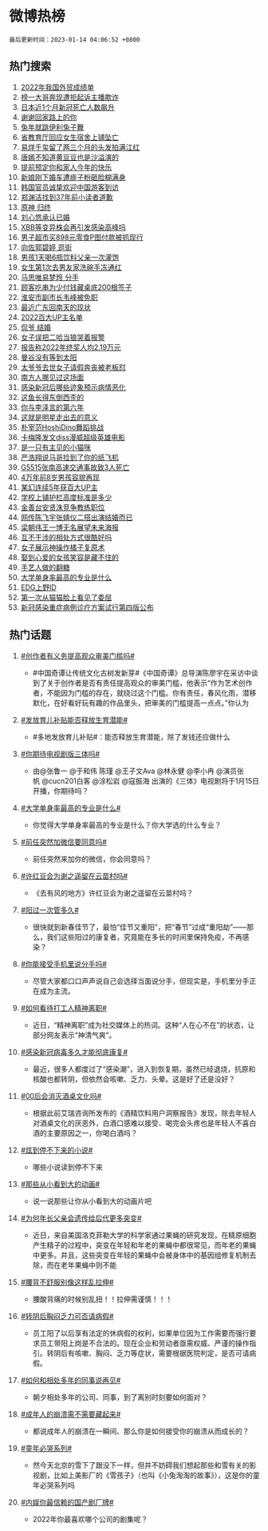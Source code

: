# 微博热榜

`最后更新时间：2023-01-14 04:06:52 +0800`

## 热门搜索

1. [2022年我国外贸成绩单](https://m.weibo.cn/search?containerid=100103type%3D1%26t%3D10%26q%3D%232022%E5%B9%B4%E6%88%91%E5%9B%BD%E5%A4%96%E8%B4%B8%E6%88%90%E7%BB%A9%E5%8D%95%23&stream_entry_id=51&isnewpage=1&extparam=seat%3D1%26cate%3D10103%26dgr%3D0%26filter_type%3Drealtimehot%26c_type%3D51%26pos%3D0%26display_time%3D1673640410%26pre_seqid%3D16736404107030250578327&luicode=10000011&lfid=106003type%253D25%2526t%253D3%2526disable_hot%253D1%2526filter_type%253Drealtimehot)
1. [榜一大哥奔现遭拒起诉主播欺诈](https://m.weibo.cn/search?containerid=100103type%3D1%26t%3D10%26q%3D%23%E6%A6%9C%E4%B8%80%E5%A4%A7%E5%93%A5%E5%A5%94%E7%8E%B0%E9%81%AD%E6%8B%92%E8%B5%B7%E8%AF%89%E4%B8%BB%E6%92%AD%E6%AC%BA%E8%AF%88%23&stream_entry_id=31&isnewpage=1&extparam=seat%3D1%26band_rank%3D1%26filter_type%3Drealtimehot%26flag%3D0%26q%3D%2523%25E6%25A6%259C%25E4%25B8%2580%25E5%25A4%25A7%25E5%2593%25A5%25E5%25A5%2594%25E7%258E%25B0%25E9%2581%25AD%25E6%258B%2592%25E8%25B5%25B7%25E8%25AF%2589%25E4%25B8%25BB%25E6%2592%25AD%25E6%25AC%25BA%25E8%25AF%2588%2523%26c_type%3D31%26dgr%3D0%26realpos%3D1%26stream_entry_id%3D31%26cate%3D5001%26lcate%3D5001%26pos%3D0%26display_time%3D1673640410%26pre_seqid%3D16736404107030250578327&luicode=10000011&lfid=106003type%253D25%2526t%253D3%2526disable_hot%253D1%2526filter_type%253Drealtimehot)
1. [日本近1个月新冠死亡人数飙升](https://m.weibo.cn/search?containerid=100103type%3D1%26t%3D10%26q%3D%23%E6%97%A5%E6%9C%AC%E8%BF%911%E4%B8%AA%E6%9C%88%E6%96%B0%E5%86%A0%E6%AD%BB%E4%BA%A1%E4%BA%BA%E6%95%B0%E9%A3%99%E5%8D%87%23&stream_entry_id=31&isnewpage=1&extparam=seat%3D1%26band_rank%3D2%26filter_type%3Drealtimehot%26flag%3D0%26q%3D%2523%25E6%2597%25A5%25E6%259C%25AC%25E8%25BF%25911%25E4%25B8%25AA%25E6%259C%2588%25E6%2596%25B0%25E5%2586%25A0%25E6%25AD%25BB%25E4%25BA%25A1%25E4%25BA%25BA%25E6%2595%25B0%25E9%25A3%2599%25E5%258D%2587%2523%26c_type%3D31%26dgr%3D0%26realpos%3D2%26stream_entry_id%3D31%26cate%3D5001%26lcate%3D5001%26pos%3D1%26display_time%3D1673640410%26pre_seqid%3D16736404107030250578327&luicode=10000011&lfid=106003type%253D25%2526t%253D3%2526disable_hot%253D1%2526filter_type%253Drealtimehot)
1. [谢谢回家路上的你](https://m.weibo.cn/search?containerid=100103type%3D1%26t%3D10%26q%3D%23%E8%B0%A2%E8%B0%A2%E5%9B%9E%E5%AE%B6%E8%B7%AF%E4%B8%8A%E7%9A%84%E4%BD%A0%23&stream_entry_id=31&isnewpage=1&extparam=seat%3D1%26band_rank%3D3%26filter_type%3Drealtimehot%26flag%3D0%26q%3D%2523%25E8%25B0%25A2%25E8%25B0%25A2%25E5%259B%259E%25E5%25AE%25B6%25E8%25B7%25AF%25E4%25B8%258A%25E7%259A%2584%25E4%25BD%25A0%2523%26c_type%3D31%26dgr%3D0%26realpos%3D3%26stream_entry_id%3D31%26cate%3D5001%26lcate%3D5001%26pos%3D2%26display_time%3D1673640410%26pre_seqid%3D16736404107030250578327&luicode=10000011&lfid=106003type%253D25%2526t%253D3%2526disable_hot%253D1%2526filter_type%253Drealtimehot)
1. [兔年就跳伊利兔子舞](https://m.weibo.cn/search?containerid=100103type%3D1%26t%3D10%26q%3D%23%E5%85%94%E5%B9%B4%E5%B0%B1%E8%B7%B3%E4%BC%8A%E5%88%A9%E5%85%94%E5%AD%90%E8%88%9E%23&stream_entry_id=31&isnewpage=1&extparam=seat%3D1%26band_rank%3D4%26filter_type%3Drealtimehot%26adid%3D178101%26q%3D%2523%25E5%2585%2594%25E5%25B9%25B4%25E5%25B0%25B1%25E8%25B7%25B3%25E4%25BC%258A%25E5%2588%25A9%25E5%2585%2594%25E5%25AD%2590%25E8%2588%259E%2523%26c_type%3D31%26dgr%3D0%26topic_ad%3D1%26stream_entry_id%3D31%26cate%3D5001%26lcate%3D5001%26pos%3D3%26display_time%3D1673640410%26pre_seqid%3D16736404107030250578327&luicode=10000011&lfid=106003type%253D25%2526t%253D3%2526disable_hot%253D1%2526filter_type%253Drealtimehot)
1. [省教育厅回应女生宿舍上铺坠亡](https://m.weibo.cn/search?containerid=100103type%3D1%26t%3D10%26q%3D%23%E7%9C%81%E6%95%99%E8%82%B2%E5%8E%85%E5%9B%9E%E5%BA%94%E5%A5%B3%E7%94%9F%E5%AE%BF%E8%88%8D%E4%B8%8A%E9%93%BA%E5%9D%A0%E4%BA%A1%23&stream_entry_id=31&isnewpage=1&extparam=seat%3D1%26band_rank%3D4%26filter_type%3Drealtimehot%26flag%3D2%26q%3D%2523%25E7%259C%2581%25E6%2595%2599%25E8%2582%25B2%25E5%258E%2585%25E5%259B%259E%25E5%25BA%2594%25E5%25A5%25B3%25E7%2594%259F%25E5%25AE%25BF%25E8%2588%258D%25E4%25B8%258A%25E9%2593%25BA%25E5%259D%25A0%25E4%25BA%25A1%2523%26c_type%3D31%26dgr%3D0%26realpos%3D4%26stream_entry_id%3D31%26cate%3D5001%26lcate%3D5001%26pos%3D4%26display_time%3D1673640410%26pre_seqid%3D16736404107030250578327&luicode=10000011&lfid=106003type%253D25%2526t%253D3%2526disable_hot%253D1%2526filter_type%253Drealtimehot)
1. [易烊千玺留了两三个月的头发拍满江红](https://m.weibo.cn/search?containerid=100103type%3D1%26t%3D10%26q%3D%23%E6%98%93%E7%83%8A%E5%8D%83%E7%8E%BA%E7%95%99%E4%BA%86%E4%B8%A4%E4%B8%89%E4%B8%AA%E6%9C%88%E7%9A%84%E5%A4%B4%E5%8F%91%E6%8B%8D%E6%BB%A1%E6%B1%9F%E7%BA%A2%23&stream_entry_id=31&isnewpage=1&extparam=seat%3D1%26band_rank%3D5%26filter_type%3Drealtimehot%26flag%3D0%26q%3D%2523%25E6%2598%2593%25E7%2583%258A%25E5%258D%2583%25E7%258E%25BA%25E7%2595%2599%25E4%25BA%2586%25E4%25B8%25A4%25E4%25B8%2589%25E4%25B8%25AA%25E6%259C%2588%25E7%259A%2584%25E5%25A4%25B4%25E5%258F%2591%25E6%258B%258D%25E6%25BB%25A1%25E6%25B1%259F%25E7%25BA%25A2%2523%26c_type%3D31%26dgr%3D0%26realpos%3D5%26stream_entry_id%3D31%26cate%3D5001%26lcate%3D5001%26pos%3D5%26display_time%3D1673640410%26pre_seqid%3D16736404107030250578327&luicode=10000011&lfid=106003type%253D25%2526t%253D3%2526disable_hot%253D1%2526filter_type%253Drealtimehot)
1. [唐嫣不知道黄豆豆也是沙溢演的](https://m.weibo.cn/search?containerid=100103type%3D1%26t%3D10%26q%3D%23%E5%94%90%E5%AB%A3%E4%B8%8D%E7%9F%A5%E9%81%93%E9%BB%84%E8%B1%86%E8%B1%86%E4%B9%9F%E6%98%AF%E6%B2%99%E6%BA%A2%E6%BC%94%E7%9A%84%23&stream_entry_id=31&isnewpage=1&extparam=seat%3D1%26band_rank%3D6%26filter_type%3Drealtimehot%26flag%3D0%26q%3D%2523%25E5%2594%2590%25E5%25AB%25A3%25E4%25B8%258D%25E7%259F%25A5%25E9%2581%2593%25E9%25BB%2584%25E8%25B1%2586%25E8%25B1%2586%25E4%25B9%259F%25E6%2598%25AF%25E6%25B2%2599%25E6%25BA%25A2%25E6%25BC%2594%25E7%259A%2584%2523%26c_type%3D31%26dgr%3D0%26realpos%3D6%26stream_entry_id%3D31%26cate%3D5001%26lcate%3D5001%26pos%3D6%26display_time%3D1673640410%26pre_seqid%3D16736404107030250578327&luicode=10000011&lfid=106003type%253D25%2526t%253D3%2526disable_hot%253D1%2526filter_type%253Drealtimehot)
1. [提前预定你和家人今年的快乐](https://m.weibo.cn/search?containerid=100103type%3D1%26t%3D10%26q%3D%23%E6%8F%90%E5%89%8D%E9%A2%84%E5%AE%9A%E4%BD%A0%E5%92%8C%E5%AE%B6%E4%BA%BA%E4%BB%8A%E5%B9%B4%E7%9A%84%E5%BF%AB%E4%B9%90%23&stream_entry_id=31&isnewpage=1&extparam=seat%3D1%26band_rank%3D7%26filter_type%3Drealtimehot%26adid%3D177914%26q%3D%2523%25E6%258F%2590%25E5%2589%258D%25E9%25A2%2584%25E5%25AE%259A%25E4%25BD%25A0%25E5%2592%258C%25E5%25AE%25B6%25E4%25BA%25BA%25E4%25BB%258A%25E5%25B9%25B4%25E7%259A%2584%25E5%25BF%25AB%25E4%25B9%2590%2523%26c_type%3D31%26dgr%3D0%26topic_ad%3D1%26stream_entry_id%3D31%26cate%3D5001%26lcate%3D5001%26pos%3D7%26display_time%3D1673640410%26pre_seqid%3D16736404107030250578327&luicode=10000011&lfid=106003type%253D25%2526t%253D3%2526disable_hot%253D1%2526filter_type%253Drealtimehot)
1. [新娘刚下婚车遭痱子粉砸脸糊满身](https://m.weibo.cn/search?containerid=100103type%3D1%26t%3D10%26q%3D%23%E6%96%B0%E5%A8%98%E5%88%9A%E4%B8%8B%E5%A9%9A%E8%BD%A6%E9%81%AD%E7%97%B1%E5%AD%90%E7%B2%89%E7%A0%B8%E8%84%B8%E7%B3%8A%E6%BB%A1%E8%BA%AB%23&stream_entry_id=31&isnewpage=1&extparam=seat%3D1%26band_rank%3D7%26filter_type%3Drealtimehot%26flag%3D2%26q%3D%2523%25E6%2596%25B0%25E5%25A8%2598%25E5%2588%259A%25E4%25B8%258B%25E5%25A9%259A%25E8%25BD%25A6%25E9%2581%25AD%25E7%2597%25B1%25E5%25AD%2590%25E7%25B2%2589%25E7%25A0%25B8%25E8%2584%25B8%25E7%25B3%258A%25E6%25BB%25A1%25E8%25BA%25AB%2523%26c_type%3D31%26dgr%3D0%26realpos%3D7%26stream_entry_id%3D31%26cate%3D5001%26lcate%3D5001%26pos%3D8%26display_time%3D1673640410%26pre_seqid%3D16736404107030250578327&luicode=10000011&lfid=106003type%253D25%2526t%253D3%2526disable_hot%253D1%2526filter_type%253Drealtimehot)
1. [韩国官员诚挚欢迎中国游客到访](https://m.weibo.cn/search?containerid=100103type%3D1%26t%3D10%26q%3D%23%E9%9F%A9%E5%9B%BD%E5%AE%98%E5%91%98%E8%AF%9A%E6%8C%9A%E6%AC%A2%E8%BF%8E%E4%B8%AD%E5%9B%BD%E6%B8%B8%E5%AE%A2%E5%88%B0%E8%AE%BF%23&stream_entry_id=31&isnewpage=1&extparam=seat%3D1%26band_rank%3D8%26filter_type%3Drealtimehot%26flag%3D0%26q%3D%2523%25E9%259F%25A9%25E5%259B%25BD%25E5%25AE%2598%25E5%2591%2598%25E8%25AF%259A%25E6%258C%259A%25E6%25AC%25A2%25E8%25BF%258E%25E4%25B8%25AD%25E5%259B%25BD%25E6%25B8%25B8%25E5%25AE%25A2%25E5%2588%25B0%25E8%25AE%25BF%2523%26c_type%3D31%26dgr%3D0%26realpos%3D8%26stream_entry_id%3D31%26cate%3D5001%26lcate%3D5001%26pos%3D9%26display_time%3D1673640410%26pre_seqid%3D16736404107030250578327&luicode=10000011&lfid=106003type%253D25%2526t%253D3%2526disable_hot%253D1%2526filter_type%253Drealtimehot)
1. [郑渊洁找到37年前小读者道歉](https://m.weibo.cn/search?containerid=100103type%3D1%26t%3D10%26q%3D%23%E9%83%91%E6%B8%8A%E6%B4%81%E6%89%BE%E5%88%B037%E5%B9%B4%E5%89%8D%E5%B0%8F%E8%AF%BB%E8%80%85%E9%81%93%E6%AD%89%23&stream_entry_id=31&isnewpage=1&extparam=seat%3D1%26band_rank%3D9%26filter_type%3Drealtimehot%26flag%3D0%26q%3D%2523%25E9%2583%2591%25E6%25B8%258A%25E6%25B4%2581%25E6%2589%25BE%25E5%2588%25B037%25E5%25B9%25B4%25E5%2589%258D%25E5%25B0%258F%25E8%25AF%25BB%25E8%2580%2585%25E9%2581%2593%25E6%25AD%2589%2523%26c_type%3D31%26dgr%3D0%26realpos%3D9%26stream_entry_id%3D31%26cate%3D5001%26lcate%3D5001%26pos%3D10%26display_time%3D1673640410%26pre_seqid%3D16736404107030250578327&luicode=10000011&lfid=106003type%253D25%2526t%253D3%2526disable_hot%253D1%2526filter_type%253Drealtimehot)
1. [原神 归终](https://m.weibo.cn/search?containerid=100103type%3D1%26t%3D10%26q%3D%E5%8E%9F%E7%A5%9E+%E5%BD%92%E7%BB%88&stream_entry_id=31&isnewpage=1&extparam=seat%3D1%26band_rank%3D10%26filter_type%3Drealtimehot%26flag%3D0%26q%3D%25E5%258E%259F%25E7%25A5%259E%2520%25E5%25BD%2592%25E7%25BB%2588%26c_type%3D31%26dgr%3D0%26realpos%3D10%26stream_entry_id%3D31%26cate%3D5001%26lcate%3D5001%26pos%3D11%26display_time%3D1673640410%26pre_seqid%3D16736404107030250578327&luicode=10000011&lfid=106003type%253D25%2526t%253D3%2526disable_hot%253D1%2526filter_type%253Drealtimehot)
1. [刘心悠承认已婚](https://m.weibo.cn/search?containerid=100103type%3D1%26t%3D10%26q%3D%23%E5%88%98%E5%BF%83%E6%82%A0%E6%89%BF%E8%AE%A4%E5%B7%B2%E5%A9%9A%23&stream_entry_id=31&isnewpage=1&extparam=seat%3D1%26band_rank%3D11%26filter_type%3Drealtimehot%26flag%3D2%26q%3D%2523%25E5%2588%2598%25E5%25BF%2583%25E6%2582%25A0%25E6%2589%25BF%25E8%25AE%25A4%25E5%25B7%25B2%25E5%25A9%259A%2523%26c_type%3D31%26dgr%3D0%26realpos%3D11%26stream_entry_id%3D31%26cate%3D5001%26lcate%3D5001%26pos%3D12%26display_time%3D1673640410%26pre_seqid%3D16736404107030250578327&luicode=10000011&lfid=106003type%253D25%2526t%253D3%2526disable_hot%253D1%2526filter_type%253Drealtimehot)
1. [XBB等变异株会再引发感染高峰吗](https://m.weibo.cn/search?containerid=100103type%3D1%26t%3D10%26q%3D%23XBB%E7%AD%89%E5%8F%98%E5%BC%82%E6%A0%AA%E4%BC%9A%E5%86%8D%E5%BC%95%E5%8F%91%E6%84%9F%E6%9F%93%E9%AB%98%E5%B3%B0%E5%90%97%23&stream_entry_id=31&isnewpage=1&extparam=seat%3D1%26band_rank%3D12%26filter_type%3Drealtimehot%26flag%3D0%26q%3D%2523XBB%25E7%25AD%2589%25E5%258F%2598%25E5%25BC%2582%25E6%25A0%25AA%25E4%25BC%259A%25E5%2586%258D%25E5%25BC%2595%25E5%258F%2591%25E6%2584%259F%25E6%259F%2593%25E9%25AB%2598%25E5%25B3%25B0%25E5%2590%2597%2523%26c_type%3D31%26dgr%3D0%26realpos%3D12%26stream_entry_id%3D31%26cate%3D5001%26lcate%3D5001%26pos%3D13%26display_time%3D1673640410%26pre_seqid%3D16736404107030250578327&luicode=10000011&lfid=106003type%253D25%2526t%253D3%2526disable_hot%253D1%2526filter_type%253Drealtimehot)
1. [男子超市买898元零食P图付款被抓现行](https://m.weibo.cn/search?containerid=100103type%3D1%26t%3D10%26q%3D%23%E7%94%B7%E5%AD%90%E8%B6%85%E5%B8%82%E4%B9%B0898%E5%85%83%E9%9B%B6%E9%A3%9FP%E5%9B%BE%E4%BB%98%E6%AC%BE%E8%A2%AB%E6%8A%93%E7%8E%B0%E8%A1%8C%23&stream_entry_id=31&isnewpage=1&extparam=seat%3D1%26band_rank%3D13%26filter_type%3Drealtimehot%26flag%3D0%26q%3D%2523%25E7%2594%25B7%25E5%25AD%2590%25E8%25B6%2585%25E5%25B8%2582%25E4%25B9%25B0898%25E5%2585%2583%25E9%259B%25B6%25E9%25A3%259FP%25E5%259B%25BE%25E4%25BB%2598%25E6%25AC%25BE%25E8%25A2%25AB%25E6%258A%2593%25E7%258E%25B0%25E8%25A1%258C%2523%26c_type%3D31%26dgr%3D0%26realpos%3D13%26stream_entry_id%3D31%26cate%3D5001%26lcate%3D5001%26pos%3D14%26display_time%3D1673640410%26pre_seqid%3D16736404107030250578327&luicode=10000011&lfid=106003type%253D25%2526t%253D3%2526disable_hot%253D1%2526filter_type%253Drealtimehot)
1. [向佐郭碧婷 逛街](https://m.weibo.cn/search?containerid=100103type%3D1%26t%3D10%26q%3D%E5%90%91%E4%BD%90%E9%83%AD%E7%A2%A7%E5%A9%B7+%E9%80%9B%E8%A1%97&stream_entry_id=31&isnewpage=1&extparam=seat%3D1%26band_rank%3D14%26filter_type%3Drealtimehot%26flag%3D2%26q%3D%25E5%2590%2591%25E4%25BD%2590%25E9%2583%25AD%25E7%25A2%25A7%25E5%25A9%25B7%2520%25E9%2580%259B%25E8%25A1%2597%26c_type%3D31%26dgr%3D0%26realpos%3D14%26stream_entry_id%3D31%26cate%3D5001%26lcate%3D5001%26pos%3D15%26display_time%3D1673640410%26pre_seqid%3D16736404107030250578327&luicode=10000011&lfid=106003type%253D25%2526t%253D3%2526disable_hot%253D1%2526filter_type%253Drealtimehot)
1. [男孩1天喝6瓶饮料父亲一次灌饱](https://m.weibo.cn/search?containerid=100103type%3D1%26t%3D10%26q%3D%23%E7%94%B7%E5%AD%A91%E5%A4%A9%E5%96%9D6%E7%93%B6%E9%A5%AE%E6%96%99%E7%88%B6%E4%BA%B2%E4%B8%80%E6%AC%A1%E7%81%8C%E9%A5%B1%23&stream_entry_id=31&isnewpage=1&extparam=seat%3D1%26band_rank%3D15%26filter_type%3Drealtimehot%26flag%3D0%26q%3D%2523%25E7%2594%25B7%25E5%25AD%25A91%25E5%25A4%25A9%25E5%2596%259D6%25E7%2593%25B6%25E9%25A5%25AE%25E6%2596%2599%25E7%2588%25B6%25E4%25BA%25B2%25E4%25B8%2580%25E6%25AC%25A1%25E7%2581%258C%25E9%25A5%25B1%2523%26c_type%3D31%26dgr%3D0%26realpos%3D15%26stream_entry_id%3D31%26cate%3D5001%26lcate%3D5001%26pos%3D16%26display_time%3D1673640410%26pre_seqid%3D16736404107030250578327&luicode=10000011&lfid=106003type%253D25%2526t%253D3%2526disable_hot%253D1%2526filter_type%253Drealtimehot)
1. [女生第1次去男友家洗碗手冻通红](https://m.weibo.cn/search?containerid=100103type%3D1%26t%3D10%26q%3D%23%E5%A5%B3%E7%94%9F%E7%AC%AC1%E6%AC%A1%E5%8E%BB%E7%94%B7%E5%8F%8B%E5%AE%B6%E6%B4%97%E7%A2%97%E6%89%8B%E5%86%BB%E9%80%9A%E7%BA%A2%23&stream_entry_id=31&isnewpage=1&extparam=seat%3D1%26band_rank%3D16%26filter_type%3Drealtimehot%26flag%3D2%26q%3D%2523%25E5%25A5%25B3%25E7%2594%259F%25E7%25AC%25AC1%25E6%25AC%25A1%25E5%258E%25BB%25E7%2594%25B7%25E5%258F%258B%25E5%25AE%25B6%25E6%25B4%2597%25E7%25A2%2597%25E6%2589%258B%25E5%2586%25BB%25E9%2580%259A%25E7%25BA%25A2%2523%26c_type%3D31%26dgr%3D0%26realpos%3D16%26stream_entry_id%3D31%26cate%3D5001%26lcate%3D5001%26pos%3D17%26display_time%3D1673640410%26pre_seqid%3D16736404107030250578327&luicode=10000011&lfid=106003type%253D25%2526t%253D3%2526disable_hot%253D1%2526filter_type%253Drealtimehot)
1. [马思唯易梦玲 分手](https://m.weibo.cn/search?containerid=100103type%3D1%26t%3D10%26q%3D%E9%A9%AC%E6%80%9D%E5%94%AF%E6%98%93%E6%A2%A6%E7%8E%B2+%E5%88%86%E6%89%8B&stream_entry_id=31&isnewpage=1&extparam=seat%3D1%26band_rank%3D17%26filter_type%3Drealtimehot%26flag%3D2%26q%3D%25E9%25A9%25AC%25E6%2580%259D%25E5%2594%25AF%25E6%2598%2593%25E6%25A2%25A6%25E7%258E%25B2%2520%25E5%2588%2586%25E6%2589%258B%26c_type%3D31%26dgr%3D0%26realpos%3D17%26stream_entry_id%3D31%26cate%3D5001%26lcate%3D5001%26pos%3D18%26display_time%3D1673640410%26pre_seqid%3D16736404107030250578327&luicode=10000011&lfid=106003type%253D25%2526t%253D3%2526disable_hot%253D1%2526filter_type%253Drealtimehot)
1. [顾客吃串为少付钱藏桌底200根签子](https://m.weibo.cn/search?containerid=100103type%3D1%26t%3D10%26q%3D%23%E9%A1%BE%E5%AE%A2%E5%90%83%E4%B8%B2%E4%B8%BA%E5%B0%91%E4%BB%98%E9%92%B1%E8%97%8F%E6%A1%8C%E5%BA%95200%E6%A0%B9%E7%AD%BE%E5%AD%90%23&stream_entry_id=31&isnewpage=1&extparam=seat%3D1%26band_rank%3D18%26filter_type%3Drealtimehot%26flag%3D0%26q%3D%2523%25E9%25A1%25BE%25E5%25AE%25A2%25E5%2590%2583%25E4%25B8%25B2%25E4%25B8%25BA%25E5%25B0%2591%25E4%25BB%2598%25E9%2592%25B1%25E8%2597%258F%25E6%25A1%258C%25E5%25BA%2595200%25E6%25A0%25B9%25E7%25AD%25BE%25E5%25AD%2590%2523%26c_type%3D31%26dgr%3D0%26realpos%3D18%26stream_entry_id%3D31%26cate%3D5001%26lcate%3D5001%26pos%3D19%26display_time%3D1673640410%26pre_seqid%3D16736404107030250578327&luicode=10000011&lfid=106003type%253D25%2526t%253D3%2526disable_hot%253D1%2526filter_type%253Drealtimehot)
1. [淮安市副市长韦峰被免职](https://m.weibo.cn/search?containerid=100103type%3D1%26t%3D10%26q%3D%23%E6%B7%AE%E5%AE%89%E5%B8%82%E5%89%AF%E5%B8%82%E9%95%BF%E9%9F%A6%E5%B3%B0%E8%A2%AB%E5%85%8D%E8%81%8C%23&stream_entry_id=31&isnewpage=1&extparam=seat%3D1%26band_rank%3D19%26filter_type%3Drealtimehot%26flag%3D0%26q%3D%2523%25E6%25B7%25AE%25E5%25AE%2589%25E5%25B8%2582%25E5%2589%25AF%25E5%25B8%2582%25E9%2595%25BF%25E9%259F%25A6%25E5%25B3%25B0%25E8%25A2%25AB%25E5%2585%258D%25E8%2581%258C%2523%26c_type%3D31%26dgr%3D0%26realpos%3D19%26stream_entry_id%3D31%26cate%3D5001%26lcate%3D5001%26pos%3D20%26display_time%3D1673640410%26pre_seqid%3D16736404107030250578327&luicode=10000011&lfid=106003type%253D25%2526t%253D3%2526disable_hot%253D1%2526filter_type%253Drealtimehot)
1. [最近广东回南天的现状](https://m.weibo.cn/search?containerid=100103type%3D1%26t%3D10%26q%3D%23%E6%9C%80%E8%BF%91%E5%B9%BF%E4%B8%9C%E5%9B%9E%E5%8D%97%E5%A4%A9%E7%9A%84%E7%8E%B0%E7%8A%B6%23&stream_entry_id=31&isnewpage=1&extparam=seat%3D1%26band_rank%3D20%26filter_type%3Drealtimehot%26flag%3D0%26q%3D%2523%25E6%259C%2580%25E8%25BF%2591%25E5%25B9%25BF%25E4%25B8%259C%25E5%259B%259E%25E5%258D%2597%25E5%25A4%25A9%25E7%259A%2584%25E7%258E%25B0%25E7%258A%25B6%2523%26c_type%3D31%26dgr%3D0%26realpos%3D20%26stream_entry_id%3D31%26cate%3D5001%26lcate%3D5001%26pos%3D21%26display_time%3D1673640410%26pre_seqid%3D16736404107030250578327&luicode=10000011&lfid=106003type%253D25%2526t%253D3%2526disable_hot%253D1%2526filter_type%253Drealtimehot)
1. [2022百大UP主名单](https://m.weibo.cn/search?containerid=100103type%3D1%26t%3D10%26q%3D%232022%E7%99%BE%E5%A4%A7UP%E4%B8%BB%E5%90%8D%E5%8D%95%23&stream_entry_id=31&isnewpage=1&extparam=seat%3D1%26band_rank%3D21%26filter_type%3Drealtimehot%26flag%3D0%26q%3D%25232022%25E7%2599%25BE%25E5%25A4%25A7UP%25E4%25B8%25BB%25E5%2590%258D%25E5%258D%2595%2523%26c_type%3D31%26dgr%3D0%26realpos%3D21%26stream_entry_id%3D31%26cate%3D5001%26lcate%3D5001%26pos%3D22%26display_time%3D1673640410%26pre_seqid%3D16736404107030250578327&luicode=10000011&lfid=106003type%253D25%2526t%253D3%2526disable_hot%253D1%2526filter_type%253Drealtimehot)
1. [侃爷 结婚](https://m.weibo.cn/search?containerid=100103type%3D1%26t%3D10%26q%3D%E4%BE%83%E7%88%B7+%E7%BB%93%E5%A9%9A&stream_entry_id=31&isnewpage=1&extparam=seat%3D1%26band_rank%3D22%26filter_type%3Drealtimehot%26flag%3D2%26q%3D%25E4%25BE%2583%25E7%2588%25B7%2520%25E7%25BB%2593%25E5%25A9%259A%26c_type%3D31%26dgr%3D0%26realpos%3D22%26stream_entry_id%3D31%26cate%3D5001%26lcate%3D5001%26pos%3D23%26display_time%3D1673640410%26pre_seqid%3D16736404107030250578327&luicode=10000011&lfid=106003type%253D25%2526t%253D3%2526disable_hot%253D1%2526filter_type%253Drealtimehot)
1. [女子误把二哈当狼哭着报警](https://m.weibo.cn/search?containerid=100103type%3D1%26t%3D10%26q%3D%23%E5%A5%B3%E5%AD%90%E8%AF%AF%E6%8A%8A%E4%BA%8C%E5%93%88%E5%BD%93%E7%8B%BC%E5%93%AD%E7%9D%80%E6%8A%A5%E8%AD%A6%23&stream_entry_id=31&isnewpage=1&extparam=seat%3D1%26band_rank%3D23%26filter_type%3Drealtimehot%26flag%3D0%26q%3D%2523%25E5%25A5%25B3%25E5%25AD%2590%25E8%25AF%25AF%25E6%258A%258A%25E4%25BA%258C%25E5%2593%2588%25E5%25BD%2593%25E7%258B%25BC%25E5%2593%25AD%25E7%259D%2580%25E6%258A%25A5%25E8%25AD%25A6%2523%26c_type%3D31%26dgr%3D0%26realpos%3D23%26stream_entry_id%3D31%26cate%3D5001%26lcate%3D5001%26pos%3D24%26display_time%3D1673640410%26pre_seqid%3D16736404107030250578327&luicode=10000011&lfid=106003type%253D25%2526t%253D3%2526disable_hot%253D1%2526filter_type%253Drealtimehot)
1. [报告称2022年终奖人均2.19万元](https://m.weibo.cn/search?containerid=100103type%3D1%26t%3D10%26q%3D%23%E6%8A%A5%E5%91%8A%E7%A7%B02022%E5%B9%B4%E7%BB%88%E5%A5%96%E4%BA%BA%E5%9D%872.19%E4%B8%87%E5%85%83%23&stream_entry_id=31&isnewpage=1&extparam=seat%3D1%26band_rank%3D24%26filter_type%3Drealtimehot%26flag%3D0%26q%3D%2523%25E6%258A%25A5%25E5%2591%258A%25E7%25A7%25B02022%25E5%25B9%25B4%25E7%25BB%2588%25E5%25A5%2596%25E4%25BA%25BA%25E5%259D%25872.19%25E4%25B8%2587%25E5%2585%2583%2523%26c_type%3D31%26dgr%3D0%26realpos%3D24%26stream_entry_id%3D31%26cate%3D5001%26lcate%3D5001%26pos%3D25%26display_time%3D1673640410%26pre_seqid%3D16736404107030250578327&luicode=10000011&lfid=106003type%253D25%2526t%253D3%2526disable_hot%253D1%2526filter_type%253Drealtimehot)
1. [曼谷没有等到太阳](https://m.weibo.cn/search?containerid=100103type%3D1%26t%3D10%26q%3D%E6%9B%BC%E8%B0%B7%E6%B2%A1%E6%9C%89%E7%AD%89%E5%88%B0%E5%A4%AA%E9%98%B3&stream_entry_id=31&isnewpage=1&extparam=seat%3D1%26band_rank%3D25%26filter_type%3Drealtimehot%26flag%3D0%26q%3D%25E6%259B%25BC%25E8%25B0%25B7%25E6%25B2%25A1%25E6%259C%2589%25E7%25AD%2589%25E5%2588%25B0%25E5%25A4%25AA%25E9%2598%25B3%26c_type%3D31%26dgr%3D0%26realpos%3D25%26stream_entry_id%3D31%26cate%3D5001%26lcate%3D5001%26pos%3D26%26display_time%3D1673640410%26pre_seqid%3D16736404107030250578327&luicode=10000011&lfid=106003type%253D25%2526t%253D3%2526disable_hot%253D1%2526filter_type%253Drealtimehot)
1. [太爷爷去世女子请假奔丧被老板怼](https://m.weibo.cn/search?containerid=100103type%3D1%26t%3D10%26q%3D%23%E5%A4%AA%E7%88%B7%E7%88%B7%E5%8E%BB%E4%B8%96%E5%A5%B3%E5%AD%90%E8%AF%B7%E5%81%87%E5%A5%94%E4%B8%A7%E8%A2%AB%E8%80%81%E6%9D%BF%E6%80%BC%23&stream_entry_id=31&isnewpage=1&extparam=seat%3D1%26band_rank%3D26%26filter_type%3Drealtimehot%26flag%3D0%26q%3D%2523%25E5%25A4%25AA%25E7%2588%25B7%25E7%2588%25B7%25E5%258E%25BB%25E4%25B8%2596%25E5%25A5%25B3%25E5%25AD%2590%25E8%25AF%25B7%25E5%2581%2587%25E5%25A5%2594%25E4%25B8%25A7%25E8%25A2%25AB%25E8%2580%2581%25E6%259D%25BF%25E6%2580%25BC%2523%26c_type%3D31%26dgr%3D0%26realpos%3D26%26stream_entry_id%3D31%26cate%3D5001%26lcate%3D5001%26pos%3D27%26display_time%3D1673640410%26pre_seqid%3D16736404107030250578327&luicode=10000011&lfid=106003type%253D25%2526t%253D3%2526disable_hot%253D1%2526filter_type%253Drealtimehot)
1. [南方人哪见过这场面](https://m.weibo.cn/search?containerid=100103type%3D1%26t%3D10%26q%3D%23%E5%8D%97%E6%96%B9%E4%BA%BA%E5%93%AA%E8%A7%81%E8%BF%87%E8%BF%99%E5%9C%BA%E9%9D%A2%23&stream_entry_id=31&isnewpage=1&extparam=seat%3D1%26band_rank%3D27%26filter_type%3Drealtimehot%26flag%3D0%26q%3D%2523%25E5%258D%2597%25E6%2596%25B9%25E4%25BA%25BA%25E5%2593%25AA%25E8%25A7%2581%25E8%25BF%2587%25E8%25BF%2599%25E5%259C%25BA%25E9%259D%25A2%2523%26c_type%3D31%26dgr%3D0%26realpos%3D27%26stream_entry_id%3D31%26cate%3D5001%26lcate%3D5001%26pos%3D28%26display_time%3D1673640410%26pre_seqid%3D16736404107030250578327&luicode=10000011&lfid=106003type%253D25%2526t%253D3%2526disable_hot%253D1%2526filter_type%253Drealtimehot)
1. [感染新冠后哪些迹象预示病情恶化](https://m.weibo.cn/search?containerid=100103type%3D1%26t%3D10%26q%3D%23%E6%84%9F%E6%9F%93%E6%96%B0%E5%86%A0%E5%90%8E%E5%93%AA%E4%BA%9B%E8%BF%B9%E8%B1%A1%E9%A2%84%E7%A4%BA%E7%97%85%E6%83%85%E6%81%B6%E5%8C%96%23&stream_entry_id=31&isnewpage=1&extparam=seat%3D1%26band_rank%3D28%26filter_type%3Drealtimehot%26flag%3D0%26q%3D%2523%25E6%2584%259F%25E6%259F%2593%25E6%2596%25B0%25E5%2586%25A0%25E5%2590%258E%25E5%2593%25AA%25E4%25BA%259B%25E8%25BF%25B9%25E8%25B1%25A1%25E9%25A2%2584%25E7%25A4%25BA%25E7%2597%2585%25E6%2583%2585%25E6%2581%25B6%25E5%258C%2596%2523%26c_type%3D31%26dgr%3D0%26realpos%3D28%26stream_entry_id%3D31%26cate%3D5001%26lcate%3D5001%26pos%3D29%26display_time%3D1673640410%26pre_seqid%3D16736404107030250578327&luicode=10000011&lfid=106003type%253D25%2526t%253D3%2526disable_hot%253D1%2526filter_type%253Drealtimehot)
1. [这鱼长得东倒西歪的](https://m.weibo.cn/search?containerid=100103type%3D1%26t%3D10%26q%3D%23%E8%BF%99%E9%B1%BC%E9%95%BF%E5%BE%97%E4%B8%9C%E5%80%92%E8%A5%BF%E6%AD%AA%E7%9A%84%23&stream_entry_id=31&isnewpage=1&extparam=seat%3D1%26band_rank%3D29%26filter_type%3Drealtimehot%26flag%3D0%26q%3D%2523%25E8%25BF%2599%25E9%25B1%25BC%25E9%2595%25BF%25E5%25BE%2597%25E4%25B8%259C%25E5%2580%2592%25E8%25A5%25BF%25E6%25AD%25AA%25E7%259A%2584%2523%26c_type%3D31%26dgr%3D0%26realpos%3D29%26stream_entry_id%3D31%26cate%3D5001%26lcate%3D5001%26pos%3D30%26display_time%3D1673640410%26pre_seqid%3D16736404107030250578327&luicode=10000011&lfid=106003type%253D25%2526t%253D3%2526disable_hot%253D1%2526filter_type%253Drealtimehot)
1. [你与李泽言的第六年](https://m.weibo.cn/search?containerid=100103type%3D1%26t%3D10%26q%3D%23%E4%BD%A0%E4%B8%8E%E6%9D%8E%E6%B3%BD%E8%A8%80%E7%9A%84%E7%AC%AC%E5%85%AD%E5%B9%B4%23&stream_entry_id=31&isnewpage=1&extparam=seat%3D1%26band_rank%3D30%26filter_type%3Drealtimehot%26flag%3D0%26q%3D%2523%25E4%25BD%25A0%25E4%25B8%258E%25E6%259D%258E%25E6%25B3%25BD%25E8%25A8%2580%25E7%259A%2584%25E7%25AC%25AC%25E5%2585%25AD%25E5%25B9%25B4%2523%26c_type%3D31%26dgr%3D0%26realpos%3D30%26stream_entry_id%3D31%26cate%3D5001%26lcate%3D5001%26pos%3D31%26display_time%3D1673640410%26pre_seqid%3D16736404107030250578327&luicode=10000011&lfid=106003type%253D25%2526t%253D3%2526disable_hot%253D1%2526filter_type%253Drealtimehot)
1. [这就是明星走出去的意义](https://m.weibo.cn/search?containerid=100103type%3D1%26t%3D10%26q%3D%23%E8%BF%99%E5%B0%B1%E6%98%AF%E6%98%8E%E6%98%9F%E8%B5%B0%E5%87%BA%E5%8E%BB%E7%9A%84%E6%84%8F%E4%B9%89%23&stream_entry_id=31&isnewpage=1&extparam=seat%3D1%26band_rank%3D31%26filter_type%3Drealtimehot%26flag%3D0%26q%3D%2523%25E8%25BF%2599%25E5%25B0%25B1%25E6%2598%25AF%25E6%2598%258E%25E6%2598%259F%25E8%25B5%25B0%25E5%2587%25BA%25E5%258E%25BB%25E7%259A%2584%25E6%2584%258F%25E4%25B9%2589%2523%26c_type%3D31%26dgr%3D0%26realpos%3D31%26stream_entry_id%3D31%26cate%3D5001%26lcate%3D5001%26pos%3D32%26display_time%3D1673640410%26pre_seqid%3D16736404107030250578327&luicode=10000011&lfid=106003type%253D25%2526t%253D3%2526disable_hot%253D1%2526filter_type%253Drealtimehot)
1. [朴宰范HoshiDino舞蹈挑战](https://m.weibo.cn/search?containerid=100103type%3D1%26t%3D10%26q%3D%23%E6%9C%B4%E5%AE%B0%E8%8C%83HoshiDino%E8%88%9E%E8%B9%88%E6%8C%91%E6%88%98%23&stream_entry_id=31&isnewpage=1&extparam=seat%3D1%26band_rank%3D32%26filter_type%3Drealtimehot%26flag%3D0%26q%3D%2523%25E6%259C%25B4%25E5%25AE%25B0%25E8%258C%2583HoshiDino%25E8%2588%259E%25E8%25B9%2588%25E6%258C%2591%25E6%2588%2598%2523%26c_type%3D31%26dgr%3D0%26realpos%3D32%26stream_entry_id%3D31%26cate%3D5001%26lcate%3D5001%26pos%3D33%26display_time%3D1673640410%26pre_seqid%3D16736404107030250578327&luicode=10000011&lfid=106003type%253D25%2526t%253D3%2526disable_hot%253D1%2526filter_type%253Drealtimehot)
1. [卡梅隆发文diss漫威超级英雄电影](https://m.weibo.cn/search?containerid=100103type%3D1%26t%3D10%26q%3D%23%E5%8D%A1%E6%A2%85%E9%9A%86%E5%8F%91%E6%96%87diss%E6%BC%AB%E5%A8%81%E8%B6%85%E7%BA%A7%E8%8B%B1%E9%9B%84%E7%94%B5%E5%BD%B1%23&stream_entry_id=31&isnewpage=1&extparam=seat%3D1%26band_rank%3D33%26filter_type%3Drealtimehot%26flag%3D0%26q%3D%2523%25E5%258D%25A1%25E6%25A2%2585%25E9%259A%2586%25E5%258F%2591%25E6%2596%2587diss%25E6%25BC%25AB%25E5%25A8%2581%25E8%25B6%2585%25E7%25BA%25A7%25E8%258B%25B1%25E9%259B%2584%25E7%2594%25B5%25E5%25BD%25B1%2523%26c_type%3D31%26dgr%3D0%26realpos%3D33%26stream_entry_id%3D31%26cate%3D5001%26lcate%3D5001%26pos%3D34%26display_time%3D1673640410%26pre_seqid%3D16736404107030250578327&luicode=10000011&lfid=106003type%253D25%2526t%253D3%2526disable_hot%253D1%2526filter_type%253Drealtimehot)
1. [是一只有主见的小猫咪](https://m.weibo.cn/search?containerid=100103type%3D1%26t%3D10%26q%3D%23%E6%98%AF%E4%B8%80%E5%8F%AA%E6%9C%89%E4%B8%BB%E8%A7%81%E7%9A%84%E5%B0%8F%E7%8C%AB%E5%92%AA%23&stream_entry_id=31&isnewpage=1&extparam=seat%3D1%26band_rank%3D34%26filter_type%3Drealtimehot%26flag%3D1%26q%3D%2523%25E6%2598%25AF%25E4%25B8%2580%25E5%258F%25AA%25E6%259C%2589%25E4%25B8%25BB%25E8%25A7%2581%25E7%259A%2584%25E5%25B0%258F%25E7%258C%25AB%25E5%2592%25AA%2523%26c_type%3D31%26dgr%3D0%26realpos%3D34%26stream_entry_id%3D31%26cate%3D5001%26lcate%3D5001%26pos%3D35%26display_time%3D1673640410%26pre_seqid%3D16736404107030250578327&luicode=10000011&lfid=106003type%253D25%2526t%253D3%2526disable_hot%253D1%2526filter_type%253Drealtimehot)
1. [严浩翔说马哥捡到了你的纸飞机](https://m.weibo.cn/search?containerid=100103type%3D1%26t%3D10%26q%3D%23%E4%B8%A5%E6%B5%A9%E7%BF%94%E8%AF%B4%E9%A9%AC%E5%93%A5%E6%8D%A1%E5%88%B0%E4%BA%86%E4%BD%A0%E7%9A%84%E7%BA%B8%E9%A3%9E%E6%9C%BA%23&stream_entry_id=31&isnewpage=1&extparam=seat%3D1%26band_rank%3D35%26filter_type%3Drealtimehot%26flag%3D1%26q%3D%2523%25E4%25B8%25A5%25E6%25B5%25A9%25E7%25BF%2594%25E8%25AF%25B4%25E9%25A9%25AC%25E5%2593%25A5%25E6%258D%25A1%25E5%2588%25B0%25E4%25BA%2586%25E4%25BD%25A0%25E7%259A%2584%25E7%25BA%25B8%25E9%25A3%259E%25E6%259C%25BA%2523%26c_type%3D31%26dgr%3D0%26realpos%3D35%26stream_entry_id%3D31%26cate%3D5001%26lcate%3D5001%26pos%3D36%26display_time%3D1673640410%26pre_seqid%3D16736404107030250578327&luicode=10000011&lfid=106003type%253D25%2526t%253D3%2526disable_hot%253D1%2526filter_type%253Drealtimehot)
1. [G5515张南高速交通事故致3人死亡](https://m.weibo.cn/search?containerid=100103type%3D1%26t%3D10%26q%3DG5515%E5%BC%A0%E5%8D%97%E9%AB%98%E9%80%9F%E4%BA%A4%E9%80%9A%E4%BA%8B%E6%95%85%E8%87%B43%E4%BA%BA%E6%AD%BB%E4%BA%A1&stream_entry_id=31&isnewpage=1&extparam=seat%3D1%26band_rank%3D36%26filter_type%3Drealtimehot%26flag%3D0%26q%3DG5515%25E5%25BC%25A0%25E5%258D%2597%25E9%25AB%2598%25E9%2580%259F%25E4%25BA%25A4%25E9%2580%259A%25E4%25BA%258B%25E6%2595%2585%25E8%2587%25B43%25E4%25BA%25BA%25E6%25AD%25BB%25E4%25BA%25A1%26c_type%3D31%26dgr%3D0%26realpos%3D36%26stream_entry_id%3D31%26cate%3D5001%26lcate%3D5001%26pos%3D37%26display_time%3D1673640410%26pre_seqid%3D16736404107030250578327&luicode=10000011&lfid=106003type%253D25%2526t%253D3%2526disable_hot%253D1%2526filter_type%253Drealtimehot)
1. [4万年前8岁男孩容貌再现](https://m.weibo.cn/search?containerid=100103type%3D1%26t%3D10%26q%3D%234%E4%B8%87%E5%B9%B4%E5%89%8D8%E5%B2%81%E7%94%B7%E5%AD%A9%E5%AE%B9%E8%B2%8C%E5%86%8D%E7%8E%B0%23&stream_entry_id=31&isnewpage=1&extparam=seat%3D1%26band_rank%3D37%26filter_type%3Drealtimehot%26flag%3D0%26q%3D%25234%25E4%25B8%2587%25E5%25B9%25B4%25E5%2589%258D8%25E5%25B2%2581%25E7%2594%25B7%25E5%25AD%25A9%25E5%25AE%25B9%25E8%25B2%258C%25E5%2586%258D%25E7%258E%25B0%2523%26c_type%3D31%26dgr%3D0%26realpos%3D37%26stream_entry_id%3D31%26cate%3D5001%26lcate%3D5001%26pos%3D38%26display_time%3D1673640410%26pre_seqid%3D16736404107030250578327&luicode=10000011&lfid=106003type%253D25%2526t%253D3%2526disable_hot%253D1%2526filter_type%253Drealtimehot)
1. [某幻连续5年获百大UP主](https://m.weibo.cn/search?containerid=100103type%3D1%26t%3D10%26q%3D%23%E6%9F%90%E5%B9%BB%E8%BF%9E%E7%BB%AD5%E5%B9%B4%E8%8E%B7%E7%99%BE%E5%A4%A7UP%E4%B8%BB%23&stream_entry_id=31&isnewpage=1&extparam=seat%3D1%26band_rank%3D38%26filter_type%3Drealtimehot%26flag%3D0%26q%3D%2523%25E6%259F%2590%25E5%25B9%25BB%25E8%25BF%259E%25E7%25BB%25AD5%25E5%25B9%25B4%25E8%258E%25B7%25E7%2599%25BE%25E5%25A4%25A7UP%25E4%25B8%25BB%2523%26c_type%3D31%26dgr%3D0%26realpos%3D38%26stream_entry_id%3D31%26cate%3D5001%26lcate%3D5001%26pos%3D39%26display_time%3D1673640410%26pre_seqid%3D16736404107030250578327&luicode=10000011&lfid=106003type%253D25%2526t%253D3%2526disable_hot%253D1%2526filter_type%253Drealtimehot)
1. [学校上铺护栏高度标准是多少](https://m.weibo.cn/search?containerid=100103type%3D1%26t%3D10%26q%3D%23%E5%AD%A6%E6%A0%A1%E4%B8%8A%E9%93%BA%E6%8A%A4%E6%A0%8F%E9%AB%98%E5%BA%A6%E6%A0%87%E5%87%86%E6%98%AF%E5%A4%9A%E5%B0%91%23&stream_entry_id=31&isnewpage=1&extparam=seat%3D1%26band_rank%3D39%26filter_type%3Drealtimehot%26flag%3D0%26q%3D%2523%25E5%25AD%25A6%25E6%25A0%25A1%25E4%25B8%258A%25E9%2593%25BA%25E6%258A%25A4%25E6%25A0%258F%25E9%25AB%2598%25E5%25BA%25A6%25E6%25A0%2587%25E5%2587%2586%25E6%2598%25AF%25E5%25A4%259A%25E5%25B0%2591%2523%26c_type%3D31%26dgr%3D0%26realpos%3D39%26stream_entry_id%3D31%26cate%3D5001%26lcate%3D5001%26pos%3D40%26display_time%3D1673640410%26pre_seqid%3D16736404107030250578327&luicode=10000011&lfid=106003type%253D25%2526t%253D3%2526disable_hot%253D1%2526filter_type%253Drealtimehot)
1. [金善台安贤洙竞争教练职位](https://m.weibo.cn/search?containerid=100103type%3D1%26t%3D10%26q%3D%23%E9%87%91%E5%96%84%E5%8F%B0%E5%AE%89%E8%B4%A4%E6%B4%99%E7%AB%9E%E4%BA%89%E6%95%99%E7%BB%83%E8%81%8C%E4%BD%8D%23&stream_entry_id=31&isnewpage=1&extparam=seat%3D1%26band_rank%3D40%26filter_type%3Drealtimehot%26flag%3D0%26q%3D%2523%25E9%2587%2591%25E5%2596%2584%25E5%258F%25B0%25E5%25AE%2589%25E8%25B4%25A4%25E6%25B4%2599%25E7%25AB%259E%25E4%25BA%2589%25E6%2595%2599%25E7%25BB%2583%25E8%2581%258C%25E4%25BD%258D%2523%26c_type%3D31%26dgr%3D0%26realpos%3D40%26stream_entry_id%3D31%26cate%3D5001%26lcate%3D5001%26pos%3D41%26display_time%3D1673640410%26pre_seqid%3D16736404107030250578327&luicode=10000011&lfid=106003type%253D25%2526t%253D3%2526disable_hot%253D1%2526filter_type%253Drealtimehot)
1. [网传陈飞宇张婧仪二搭出演结婚而已](https://m.weibo.cn/search?containerid=100103type%3D1%26t%3D10%26q%3D%23%E7%BD%91%E4%BC%A0%E9%99%88%E9%A3%9E%E5%AE%87%E5%BC%A0%E5%A9%A7%E4%BB%AA%E4%BA%8C%E6%90%AD%E5%87%BA%E6%BC%94%E7%BB%93%E5%A9%9A%E8%80%8C%E5%B7%B2%23&stream_entry_id=31&isnewpage=1&extparam=seat%3D1%26band_rank%3D41%26filter_type%3Drealtimehot%26flag%3D0%26q%3D%2523%25E7%25BD%2591%25E4%25BC%25A0%25E9%2599%2588%25E9%25A3%259E%25E5%25AE%2587%25E5%25BC%25A0%25E5%25A9%25A7%25E4%25BB%25AA%25E4%25BA%258C%25E6%2590%25AD%25E5%2587%25BA%25E6%25BC%2594%25E7%25BB%2593%25E5%25A9%259A%25E8%2580%258C%25E5%25B7%25B2%2523%26c_type%3D31%26dgr%3D0%26realpos%3D41%26stream_entry_id%3D31%26cate%3D5001%26lcate%3D5001%26pos%3D42%26display_time%3D1673640410%26pre_seqid%3D16736404107030250578327&luicode=10000011&lfid=106003type%253D25%2526t%253D3%2526disable_hot%253D1%2526filter_type%253Drealtimehot)
1. [梁朝伟王一博无名展望未来海报](https://m.weibo.cn/search?containerid=100103type%3D1%26t%3D10%26q%3D%23%E6%A2%81%E6%9C%9D%E4%BC%9F%E7%8E%8B%E4%B8%80%E5%8D%9A%E6%97%A0%E5%90%8D%E5%B1%95%E6%9C%9B%E6%9C%AA%E6%9D%A5%E6%B5%B7%E6%8A%A5%23&stream_entry_id=31&isnewpage=1&extparam=seat%3D1%26band_rank%3D42%26filter_type%3Drealtimehot%26flag%3D0%26q%3D%2523%25E6%25A2%2581%25E6%259C%259D%25E4%25BC%259F%25E7%258E%258B%25E4%25B8%2580%25E5%258D%259A%25E6%2597%25A0%25E5%2590%258D%25E5%25B1%2595%25E6%259C%259B%25E6%259C%25AA%25E6%259D%25A5%25E6%25B5%25B7%25E6%258A%25A5%2523%26c_type%3D31%26dgr%3D0%26realpos%3D42%26stream_entry_id%3D31%26cate%3D5001%26lcate%3D5001%26pos%3D43%26display_time%3D1673640410%26pre_seqid%3D16736404107030250578327&luicode=10000011&lfid=106003type%253D25%2526t%253D3%2526disable_hot%253D1%2526filter_type%253Drealtimehot)
1. [互不干涉的相处方式很酷好吗](https://m.weibo.cn/search?containerid=100103type%3D1%26t%3D10%26q%3D%23%E4%BA%92%E4%B8%8D%E5%B9%B2%E6%B6%89%E7%9A%84%E7%9B%B8%E5%A4%84%E6%96%B9%E5%BC%8F%E5%BE%88%E9%85%B7%E5%A5%BD%E5%90%97%23&stream_entry_id=31&isnewpage=1&extparam=seat%3D1%26band_rank%3D43%26filter_type%3Drealtimehot%26flag%3D0%26q%3D%2523%25E4%25BA%2592%25E4%25B8%258D%25E5%25B9%25B2%25E6%25B6%2589%25E7%259A%2584%25E7%259B%25B8%25E5%25A4%2584%25E6%2596%25B9%25E5%25BC%258F%25E5%25BE%2588%25E9%2585%25B7%25E5%25A5%25BD%25E5%2590%2597%2523%26c_type%3D31%26dgr%3D0%26realpos%3D43%26stream_entry_id%3D31%26cate%3D5001%26lcate%3D5001%26pos%3D44%26display_time%3D1673640410%26pre_seqid%3D16736404107030250578327&luicode=10000011&lfid=106003type%253D25%2526t%253D3%2526disable_hot%253D1%2526filter_type%253Drealtimehot)
1. [女子展示神操作橘子复原术](https://m.weibo.cn/search?containerid=100103type%3D1%26t%3D10%26q%3D%23%E5%A5%B3%E5%AD%90%E5%B1%95%E7%A4%BA%E7%A5%9E%E6%93%8D%E4%BD%9C%E6%A9%98%E5%AD%90%E5%A4%8D%E5%8E%9F%E6%9C%AF%23&stream_entry_id=31&isnewpage=1&extparam=seat%3D1%26band_rank%3D44%26filter_type%3Drealtimehot%26flag%3D0%26q%3D%2523%25E5%25A5%25B3%25E5%25AD%2590%25E5%25B1%2595%25E7%25A4%25BA%25E7%25A5%259E%25E6%2593%258D%25E4%25BD%259C%25E6%25A9%2598%25E5%25AD%2590%25E5%25A4%258D%25E5%258E%259F%25E6%259C%25AF%2523%26c_type%3D31%26dgr%3D0%26realpos%3D44%26stream_entry_id%3D31%26cate%3D5001%26lcate%3D5001%26pos%3D45%26display_time%3D1673640410%26pre_seqid%3D16736404107030250578327&luicode=10000011&lfid=106003type%253D25%2526t%253D3%2526disable_hot%253D1%2526filter_type%253Drealtimehot)
1. [娶到心爱的女孩笑容是藏不住的](https://m.weibo.cn/search?containerid=100103type%3D1%26t%3D10%26q%3D%23%E5%A8%B6%E5%88%B0%E5%BF%83%E7%88%B1%E7%9A%84%E5%A5%B3%E5%AD%A9%E7%AC%91%E5%AE%B9%E6%98%AF%E8%97%8F%E4%B8%8D%E4%BD%8F%E7%9A%84%23&stream_entry_id=31&isnewpage=1&extparam=seat%3D1%26band_rank%3D45%26filter_type%3Drealtimehot%26flag%3D0%26q%3D%2523%25E5%25A8%25B6%25E5%2588%25B0%25E5%25BF%2583%25E7%2588%25B1%25E7%259A%2584%25E5%25A5%25B3%25E5%25AD%25A9%25E7%25AC%2591%25E5%25AE%25B9%25E6%2598%25AF%25E8%2597%258F%25E4%25B8%258D%25E4%25BD%258F%25E7%259A%2584%2523%26c_type%3D31%26dgr%3D0%26realpos%3D45%26stream_entry_id%3D31%26cate%3D5001%26lcate%3D5001%26pos%3D46%26display_time%3D1673640410%26pre_seqid%3D16736404107030250578327&luicode=10000011&lfid=106003type%253D25%2526t%253D3%2526disable_hot%253D1%2526filter_type%253Drealtimehot)
1. [手艺人做的翻糖](https://m.weibo.cn/search?containerid=100103type%3D1%26t%3D10%26q%3D%E6%89%8B%E8%89%BA%E4%BA%BA%E5%81%9A%E7%9A%84%E7%BF%BB%E7%B3%96&stream_entry_id=31&isnewpage=1&extparam=seat%3D1%26band_rank%3D46%26filter_type%3Drealtimehot%26flag%3D0%26q%3D%25E6%2589%258B%25E8%2589%25BA%25E4%25BA%25BA%25E5%2581%259A%25E7%259A%2584%25E7%25BF%25BB%25E7%25B3%2596%26c_type%3D31%26dgr%3D0%26realpos%3D46%26stream_entry_id%3D31%26cate%3D5001%26lcate%3D5001%26pos%3D47%26display_time%3D1673640410%26pre_seqid%3D16736404107030250578327&luicode=10000011&lfid=106003type%253D25%2526t%253D3%2526disable_hot%253D1%2526filter_type%253Drealtimehot)
1. [大学单身率最高的专业是什么](https://m.weibo.cn/search?containerid=100103type%3D1%26t%3D10%26q%3D%23%E5%A4%A7%E5%AD%A6%E5%8D%95%E8%BA%AB%E7%8E%87%E6%9C%80%E9%AB%98%E7%9A%84%E4%B8%93%E4%B8%9A%E6%98%AF%E4%BB%80%E4%B9%88%23&stream_entry_id=31&isnewpage=1&extparam=seat%3D1%26band_rank%3D47%26filter_type%3Drealtimehot%26flag%3D0%26q%3D%2523%25E5%25A4%25A7%25E5%25AD%25A6%25E5%258D%2595%25E8%25BA%25AB%25E7%258E%2587%25E6%259C%2580%25E9%25AB%2598%25E7%259A%2584%25E4%25B8%2593%25E4%25B8%259A%25E6%2598%25AF%25E4%25BB%2580%25E4%25B9%2588%2523%26c_type%3D31%26dgr%3D0%26realpos%3D47%26stream_entry_id%3D31%26cate%3D5001%26lcate%3D5001%26pos%3D48%26display_time%3D1673640410%26pre_seqid%3D16736404107030250578327&luicode=10000011&lfid=106003type%253D25%2526t%253D3%2526disable_hot%253D1%2526filter_type%253Drealtimehot)
1. [EDG上野ID](https://m.weibo.cn/search?containerid=100103type%3D1%26t%3D10%26q%3D%23EDG%E4%B8%8A%E9%87%8EID%23&stream_entry_id=31&isnewpage=1&extparam=seat%3D1%26band_rank%3D48%26filter_type%3Drealtimehot%26flag%3D0%26q%3D%2523EDG%25E4%25B8%258A%25E9%2587%258EID%2523%26c_type%3D31%26dgr%3D0%26realpos%3D48%26stream_entry_id%3D31%26cate%3D5001%26lcate%3D5001%26pos%3D49%26display_time%3D1673640410%26pre_seqid%3D16736404107030250578327&luicode=10000011&lfid=106003type%253D25%2526t%253D3%2526disable_hot%253D1%2526filter_type%253Drealtimehot)
1. [第一次从猫猫脸上看见了委屈](https://m.weibo.cn/search?containerid=100103type%3D1%26t%3D10%26q%3D%23%E7%AC%AC%E4%B8%80%E6%AC%A1%E4%BB%8E%E7%8C%AB%E7%8C%AB%E8%84%B8%E4%B8%8A%E7%9C%8B%E8%A7%81%E4%BA%86%E5%A7%94%E5%B1%88%23&stream_entry_id=31&isnewpage=1&extparam=seat%3D1%26band_rank%3D49%26filter_type%3Drealtimehot%26flag%3D0%26q%3D%2523%25E7%25AC%25AC%25E4%25B8%2580%25E6%25AC%25A1%25E4%25BB%258E%25E7%258C%25AB%25E7%258C%25AB%25E8%2584%25B8%25E4%25B8%258A%25E7%259C%258B%25E8%25A7%2581%25E4%25BA%2586%25E5%25A7%2594%25E5%25B1%2588%2523%26c_type%3D31%26dgr%3D0%26realpos%3D49%26stream_entry_id%3D31%26cate%3D5001%26lcate%3D5001%26pos%3D50%26display_time%3D1673640410%26pre_seqid%3D16736404107030250578327&luicode=10000011&lfid=106003type%253D25%2526t%253D3%2526disable_hot%253D1%2526filter_type%253Drealtimehot)
1. [新冠感染重症病例诊疗方案试行第四版公布](https://m.weibo.cn/search?containerid=100103type%3D1%26t%3D10%26q%3D%23%E6%96%B0%E5%86%A0%E6%84%9F%E6%9F%93%E9%87%8D%E7%97%87%E7%97%85%E4%BE%8B%E8%AF%8A%E7%96%97%E6%96%B9%E6%A1%88%E8%AF%95%E8%A1%8C%E7%AC%AC%E5%9B%9B%E7%89%88%E5%85%AC%E5%B8%83%23&stream_entry_id=31&isnewpage=1&extparam=seat%3D1%26band_rank%3D50%26filter_type%3Drealtimehot%26flag%3D0%26q%3D%2523%25E6%2596%25B0%25E5%2586%25A0%25E6%2584%259F%25E6%259F%2593%25E9%2587%258D%25E7%2597%2587%25E7%2597%2585%25E4%25BE%258B%25E8%25AF%258A%25E7%2596%2597%25E6%2596%25B9%25E6%25A1%2588%25E8%25AF%2595%25E8%25A1%258C%25E7%25AC%25AC%25E5%259B%259B%25E7%2589%2588%25E5%2585%25AC%25E5%25B8%2583%2523%26c_type%3D31%26dgr%3D0%26realpos%3D50%26stream_entry_id%3D31%26cate%3D5001%26lcate%3D5001%26pos%3D51%26display_time%3D1673640410%26pre_seqid%3D16736404107030250578327&luicode=10000011&lfid=106003type%253D25%2526t%253D3%2526disable_hot%253D1%2526filter_type%253Drealtimehot)

## 热门话题

1. [#创作者有义务提高观众审美门槛吗#](https://m.weibo.cn/search?containerid=231522type%3D1%26t%3D10%26q%3D%23%E5%88%9B%E4%BD%9C%E8%80%85%E6%9C%89%E4%B9%89%E5%8A%A1%E6%8F%90%E9%AB%98%E8%A7%82%E4%BC%97%E5%AE%A1%E7%BE%8E%E9%97%A8%E6%A7%9B%E5%90%97%23&stream_entry_id=128&isnewpage=1&extparam=seat%3D1%26unitid%3D1673568740122%26cate%3D5004%26dgr%3D0%26lcate%3D5004%26c_type%3D128%26pos%3D1-0-0%26display_time%3D1673640412%26pre_seqid%3D167364041218401208628&luicode=10000011&lfid=231648_-_4)
    - #中国奇谭让传统文化古树发新芽#《中国奇谭》总导演陈廖宇在采访中谈到了关于创作者是否有责任提高观众的审美门槛，他表示“作为艺术创作者，不能因为门槛的存在，就绕过这个门槛。你有责任，春风化雨，潜移默化，在好看好玩有趣的作品里头，把审美的门槛提高一点点。”你认为

1. [#发放育儿补贴能否释放生育潜能#](https://m.weibo.cn/search?containerid=231522type%3D1%26t%3D10%26q%3D%23%E5%8F%91%E6%94%BE%E8%82%B2%E5%84%BF%E8%A1%A5%E8%B4%B4%E8%83%BD%E5%90%A6%E9%87%8A%E6%94%BE%E7%94%9F%E8%82%B2%E6%BD%9C%E8%83%BD%23&stream_entry_id=128&isnewpage=1&extparam=seat%3D1%26unitid%3D1673484711711%26cate%3D5004%26dgr%3D0%26lcate%3D5004%26c_type%3D128%26pos%3D1-0-1%26display_time%3D1673640412%26pre_seqid%3D167364041218401208628&luicode=10000011&lfid=231648_-_4)
    - #多地发放育儿补贴#：能否释放生育潜能，除了发钱还应做什么

1. [#你期待电视剧版三体吗#](https://m.weibo.cn/search?containerid=231522type%3D1%26t%3D10%26q%3D%23%E4%BD%A0%E6%9C%9F%E5%BE%85%E7%94%B5%E8%A7%86%E5%89%A7%E7%89%88%E4%B8%89%E4%BD%93%E5%90%97%23&stream_entry_id=128&isnewpage=1&extparam=seat%3D1%26unitid%3D1673510263491%26cate%3D5004%26dgr%3D0%26lcate%3D5004%26c_type%3D128%26pos%3D1-0-2%26display_time%3D1673640412%26pre_seqid%3D167364041218401208628&luicode=10000011&lfid=231648_-_4)
    - 由@张鲁一 @于和伟 陈瑾 @王子文Ava @林永健 @李小冉 @演员张帆 @cucn201白客 @涂松岩 @寇振海 出演的《三体》电视剧将于1月15日开播，你期待吗？

1. [#大学单身率最高的专业是什么#](https://m.weibo.cn/search?containerid=231522type%3D1%26t%3D10%26q%3D%23%E5%A4%A7%E5%AD%A6%E5%8D%95%E8%BA%AB%E7%8E%87%E6%9C%80%E9%AB%98%E7%9A%84%E4%B8%93%E4%B8%9A%E6%98%AF%E4%BB%80%E4%B9%88%23&stream_entry_id=128&isnewpage=1&extparam=seat%3D1%26unitid%3D1673608383148%26cate%3D5004%26dgr%3D0%26lcate%3D5004%26c_type%3D128%26pos%3D1-0-3%26display_time%3D1673640412%26pre_seqid%3D167364041218401208628&luicode=10000011&lfid=231648_-_4)
    - 你觉得大学单身率最高的专业是什么？你大学选的什么专业？

1. [#前任突然加微信要同意吗#](https://m.weibo.cn/search?containerid=231522type%3D1%26t%3D10%26q%3D%23%E5%89%8D%E4%BB%BB%E7%AA%81%E7%84%B6%E5%8A%A0%E5%BE%AE%E4%BF%A1%E8%A6%81%E5%90%8C%E6%84%8F%E5%90%97%23&stream_entry_id=128&isnewpage=1&extparam=seat%3D1%26unitid%3D1673565420497%26cate%3D5004%26dgr%3D0%26lcate%3D5004%26c_type%3D128%26pos%3D1-0-4%26display_time%3D1673640412%26pre_seqid%3D167364041218401208628&luicode=10000011&lfid=231648_-_4)
    - 前任突然来加你的微信，你会同意吗？

1. [#许红豆会为谢之遥留在云苗村吗#](https://m.weibo.cn/search?containerid=231522type%3D1%26t%3D10%26q%3D%23%E8%AE%B8%E7%BA%A2%E8%B1%86%E4%BC%9A%E4%B8%BA%E8%B0%A2%E4%B9%8B%E9%81%A5%E7%95%99%E5%9C%A8%E4%BA%91%E8%8B%97%E6%9D%91%E5%90%97%23&stream_entry_id=128&isnewpage=1&extparam=seat%3D1%26unitid%3D1673595144897%26cate%3D5004%26dgr%3D0%26lcate%3D5004%26c_type%3D128%26pos%3D1-0-5%26display_time%3D1673640412%26pre_seqid%3D167364041218401208628&luicode=10000011&lfid=231648_-_4)
    - 《去有风的地方》许红豆会为谢之遥留在云苗村吗？

1. [#阳过一次管多久#](https://m.weibo.cn/search?containerid=231522type%3D1%26t%3D10%26q%3D%23%E9%98%B3%E8%BF%87%E4%B8%80%E6%AC%A1%E7%AE%A1%E5%A4%9A%E4%B9%85%23&stream_entry_id=128&isnewpage=1&extparam=seat%3D1%26unitid%3D1673484407210%26cate%3D5004%26dgr%3D0%26lcate%3D5004%26c_type%3D128%26pos%3D1-0-6%26display_time%3D1673640412%26pre_seqid%3D167364041218401208628&luicode=10000011&lfid=231648_-_4)
    - 很快就到新春佳节了，最怕“佳节又重阳”，把“春节”过成“重阳劫”——那么，我们这些阳过的康复者，究竟能在多长的时间里保持免疫，不再感染？

1. [#你能接受手机里说分手吗#](https://m.weibo.cn/search?containerid=231522type%3D1%26t%3D10%26q%3D%23%E4%BD%A0%E8%83%BD%E6%8E%A5%E5%8F%97%E6%89%8B%E6%9C%BA%E9%87%8C%E8%AF%B4%E5%88%86%E6%89%8B%E5%90%97%23&stream_entry_id=128&isnewpage=1&extparam=seat%3D1%26unitid%3D1673578349135%26cate%3D5004%26dgr%3D0%26lcate%3D5004%26c_type%3D128%26pos%3D1-0-7%26display_time%3D1673640412%26pre_seqid%3D167364041218401208628&luicode=10000011&lfid=231648_-_4)
    - 尽管大家都口口声声说自己会选择当面说分手，但现实是，手机里分手正在成为主流。

1. [#如何看待打工人精神离职#](https://m.weibo.cn/search?containerid=231522type%3D1%26t%3D10%26q%3D%23%E5%A6%82%E4%BD%95%E7%9C%8B%E5%BE%85%E6%89%93%E5%B7%A5%E4%BA%BA%E7%B2%BE%E7%A5%9E%E7%A6%BB%E8%81%8C%23&stream_entry_id=128&isnewpage=1&extparam=seat%3D1%26unitid%3D1673483208519%26cate%3D5004%26dgr%3D0%26lcate%3D5004%26c_type%3D128%26pos%3D1-0-8%26display_time%3D1673640412%26pre_seqid%3D167364041218401208628&luicode=10000011&lfid=231648_-_4)
    - 近日，“精神离职”成为社交媒体上的热词。这种“人在心不在”的状态，让部分网友表示“神清气爽”。

1. [#感染新冠病毒多久才能彻底康复#](https://m.weibo.cn/search?containerid=231522type%3D1%26t%3D10%26q%3D%23%E6%84%9F%E6%9F%93%E6%96%B0%E5%86%A0%E7%97%85%E6%AF%92%E5%A4%9A%E4%B9%85%E6%89%8D%E8%83%BD%E5%BD%BB%E5%BA%95%E5%BA%B7%E5%A4%8D%23&stream_entry_id=128&isnewpage=1&extparam=seat%3D1%26unitid%3D1673479308900%26cate%3D5004%26dgr%3D0%26lcate%3D5004%26c_type%3D128%26pos%3D1-0-9%26display_time%3D1673640412%26pre_seqid%3D167364041218401208628&luicode=10000011&lfid=231648_-_4)
    - 最近，很多人都度过了“感染潮”，进入到恢复期，虽然已经退烧，抗原和核酸也都转阴，但依然会咳嗽、乏力、头晕。这是好了还是没好？

1. [#00后会消灭酒桌文化吗#](https://m.weibo.cn/search?containerid=231522type%3D1%26t%3D10%26q%3D%2300%E5%90%8E%E4%BC%9A%E6%B6%88%E7%81%AD%E9%85%92%E6%A1%8C%E6%96%87%E5%8C%96%E5%90%97%23&stream_entry_id=128&isnewpage=1&extparam=seat%3D1%26unitid%3D1673496157765%26cate%3D5004%26dgr%3D0%26lcate%3D5004%26c_type%3D128%26pos%3D1-0-10%26display_time%3D1673640412%26pre_seqid%3D167364041218401208628&luicode=10000011&lfid=231648_-_4)
    - 根据此前艾瑞咨询所发布的《酒精饮料用户洞察报告》发现，除去年轻人对酒桌文化的厌恶外，白酒口感难以接受、喝完会头疼也是年轻人不喜白酒的主要原因之一，你喝白酒吗？

1. [#炫到停不下来的小说#](https://m.weibo.cn/search?containerid=231522type%3D1%26t%3D10%26q%3D%23%E7%82%AB%E5%88%B0%E5%81%9C%E4%B8%8D%E4%B8%8B%E6%9D%A5%E7%9A%84%E5%B0%8F%E8%AF%B4%23&stream_entry_id=128&isnewpage=1&extparam=seat%3D1%26unitid%3D1673580132500%26cate%3D5004%26dgr%3D0%26lcate%3D5004%26c_type%3D128%26pos%3D1-0-11%26display_time%3D1673640412%26pre_seqid%3D167364041218401208628&luicode=10000011&lfid=231648_-_4)
    - 哪些小说读到停不下来

1. [#那些从小看到大的动画#](https://m.weibo.cn/search?containerid=231522type%3D1%26t%3D10%26q%3D%23%E9%82%A3%E4%BA%9B%E4%BB%8E%E5%B0%8F%E7%9C%8B%E5%88%B0%E5%A4%A7%E7%9A%84%E5%8A%A8%E7%94%BB%23&stream_entry_id=128&isnewpage=1&extparam=seat%3D1%26unitid%3D1673536980137%26cate%3D5004%26dgr%3D0%26lcate%3D5004%26c_type%3D128%26pos%3D1-0-12%26display_time%3D1673640412%26pre_seqid%3D167364041218401208628&luicode=10000011&lfid=231648_-_4)
    - 说一说那些让你从小看到大的动画片吧

1. [#为何年长父亲会遗传给后代更多突变#](https://m.weibo.cn/search?containerid=231522type%3D1%26t%3D10%26q%3D%23%E4%B8%BA%E4%BD%95%E5%B9%B4%E9%95%BF%E7%88%B6%E4%BA%B2%E4%BC%9A%E9%81%97%E4%BC%A0%E7%BB%99%E5%90%8E%E4%BB%A3%E6%9B%B4%E5%A4%9A%E7%AA%81%E5%8F%98%23&stream_entry_id=128&isnewpage=1&extparam=seat%3D1%26unitid%3D1673591246214%26cate%3D5004%26dgr%3D0%26lcate%3D5004%26c_type%3D128%26pos%3D1-0-13%26display_time%3D1673640412%26pre_seqid%3D167364041218401208628&luicode=10000011&lfid=231648_-_4)
    - 近日，来自美国洛克菲勒大学的科学家通过果蝇的研究发现，在精原细胞产生精子的过程中，突变在年轻和年老的果蝇中都很常见，而年老的果蝇中更多。并且，这些突变在年轻的果蝇中会被身体中的基因组修复机制去除，而在老年果蝇中则不能

1. [#腰背不舒服别像这样乱拉伸#](https://m.weibo.cn/search?containerid=231522type%3D1%26t%3D10%26q%3D%23%E8%85%B0%E8%83%8C%E4%B8%8D%E8%88%92%E6%9C%8D%E5%88%AB%E5%83%8F%E8%BF%99%E6%A0%B7%E4%B9%B1%E6%8B%89%E4%BC%B8%23&stream_entry_id=128&isnewpage=1&extparam=seat%3D1%26unitid%3D1673583449956%26cate%3D5004%26dgr%3D0%26lcate%3D5004%26c_type%3D128%26pos%3D1-0-14%26display_time%3D1673640412%26pre_seqid%3D167364041218401208628&luicode=10000011&lfid=231648_-_4)
    - 腰酸背痛的时候别乱扭！！拉伸需谨慎！！！

1. [#转阴后胸闷乏力可否请病假#](https://m.weibo.cn/search?containerid=231522type%3D1%26t%3D10%26q%3D%23%E8%BD%AC%E9%98%B4%E5%90%8E%E8%83%B8%E9%97%B7%E4%B9%8F%E5%8A%9B%E5%8F%AF%E5%90%A6%E8%AF%B7%E7%97%85%E5%81%87%23&stream_entry_id=128&isnewpage=1&extparam=seat%3D1%26unitid%3D1673596667550%26cate%3D5004%26dgr%3D0%26lcate%3D5004%26c_type%3D128%26pos%3D1-0-15%26display_time%3D1673640412%26pre_seqid%3D167364041218401208628&luicode=10000011&lfid=231648_-_4)
    - 员工阳了以后享有法定的休病假的权利，如果单位因为工作需要而强行要求员工带阳上岗是不合法的。现在企业和劳动者亟需权威、严谨的操作指引。转阴后有咳嗽、胸闷、乏力等症状，需要根据医院判定，是否可请病假。

1. [#如何和相处多年的同事说再见#](https://m.weibo.cn/search?containerid=231522type%3D1%26t%3D10%26q%3D%23%E5%A6%82%E4%BD%95%E5%92%8C%E7%9B%B8%E5%A4%84%E5%A4%9A%E5%B9%B4%E7%9A%84%E5%90%8C%E4%BA%8B%E8%AF%B4%E5%86%8D%E8%A7%81%23&stream_entry_id=128&isnewpage=1&extparam=seat%3D1%26unitid%3D1673509662346%26cate%3D5004%26dgr%3D0%26lcate%3D5004%26c_type%3D128%26pos%3D1-0-16%26display_time%3D1673640412%26pre_seqid%3D167364041218401208628&luicode=10000011&lfid=231648_-_4)
    - 朝夕相处多年的公司、同事，到了离别时刻要如何面对？

1. [#成年人的崩溃需不需要藏起来#](https://m.weibo.cn/search?containerid=231522type%3D1%26t%3D10%26q%3D%23%E6%88%90%E5%B9%B4%E4%BA%BA%E7%9A%84%E5%B4%A9%E6%BA%83%E9%9C%80%E4%B8%8D%E9%9C%80%E8%A6%81%E8%97%8F%E8%B5%B7%E6%9D%A5%23&stream_entry_id=128&isnewpage=1&extparam=seat%3D1%26unitid%3D1673619778193%26cate%3D5004%26dgr%3D0%26lcate%3D5004%26c_type%3D128%26pos%3D1-0-17%26display_time%3D1673640412%26pre_seqid%3D167364041218401208628&luicode=10000011&lfid=231648_-_4)
    - 都说成年人的崩溃在一瞬间、那么你是如何接受你的崩溃从而成长的？

1. [#童年必哭系列#](https://m.weibo.cn/search?containerid=231522type%3D1%26t%3D10%26q%3D%23%E7%AB%A5%E5%B9%B4%E5%BF%85%E5%93%AD%E7%B3%BB%E5%88%97%23&stream_entry_id=128&isnewpage=1&extparam=seat%3D1%26unitid%3D1673607153730%26cate%3D5004%26dgr%3D0%26lcate%3D5004%26c_type%3D128%26pos%3D1-0-18%26display_time%3D1673640412%26pre_seqid%3D167364041218401208628&luicode=10000011&lfid=231648_-_4)
    - 然今天北京的雪下了跟没下一样，但并不妨碍我们想起那些和雪有关的影视剧，比如上美影厂的《雪孩子》（也叫《小兔淘淘的故事》），这是你的童年必哭系列吗

1. [#内娱你最信赖的国产剧厂牌#](https://m.weibo.cn/search?containerid=231522type%3D1%26t%3D10%26q%3D%23%E5%86%85%E5%A8%B1%E4%BD%A0%E6%9C%80%E4%BF%A1%E8%B5%96%E7%9A%84%E5%9B%BD%E4%BA%A7%E5%89%A7%E5%8E%82%E7%89%8C%23&stream_entry_id=128&isnewpage=1&extparam=seat%3D1%26unitid%3D1673579266634%26cate%3D5004%26dgr%3D0%26lcate%3D5004%26c_type%3D128%26pos%3D1-0-19%26display_time%3D1673640412%26pre_seqid%3D167364041218401208628&luicode=10000011&lfid=231648_-_4)
    - 2022年你最喜欢哪个公司的剧集呢？

